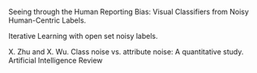 Seeing through the Human Reporting Bias: Visual Classifiers from Noisy Human-Centric Labels.

Iterative Learning with open set noisy labels.

X. Zhu and X. Wu. Class noise vs. attribute noise: A quantitative study. Artificial Intelligence Review

